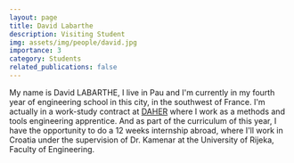 ```yaml
---
layout: page
title: David Labarthe
description: Visiting Student
img: assets/img/people/david.jpg
importance: 3
category: Students
related_publications: false
---
```


My name is David LABARTHE, I live in Pau and I'm currently in my fourth year of engineering school in this city, in the southwest of France. I'm actually in a work-study contract at <a href="https://www.daher.com/en/">DAHER</a> where I work as a methods and tools engineering apprentice. And as part of the curriculum of this year, I have the opportunity to do a 12 weeks internship abroad, where I'll work in Croatia under the supervision of Dr. Kamenar at the University of Rijeka, Faculty of Engineering.